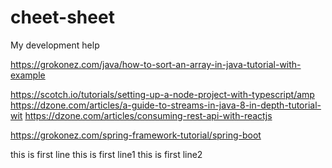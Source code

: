 # cheet-sheet
My development help

https://grokonez.com/java/how-to-sort-an-array-in-java-tutorial-with-example

https://scotch.io/tutorials/setting-up-a-node-project-with-typescript/amp
https://dzone.com/articles/a-guide-to-streams-in-java-8-in-depth-tutorial-wit
https://dzone.com/articles/consuming-rest-api-with-reactjs

https://grokonez.com/spring-framework-tutorial/spring-boot

this is first line
this is first line1
this is first line2
